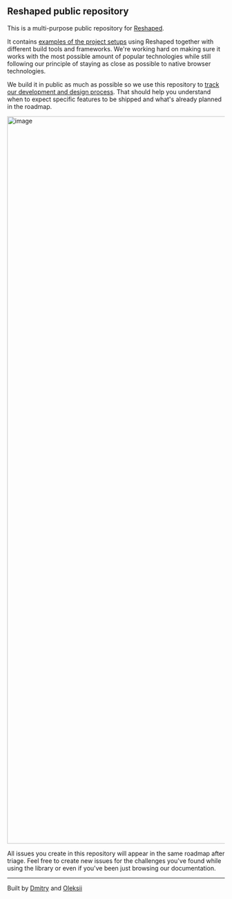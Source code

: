 ## Reshaped public repository

This is a multi-purpose public repository for [Reshaped](https://reshaped.so).

It contains [examples of the project setups](./examples/) using Reshaped together with different build tools and frameworks.
We're working hard on making sure it works with the most possible amount of popular technologies while still following our principle of staying as close as possible to native browser technologies.

We build it in public as much as possible so we use this repository to [track our development and design process](https://blvworkspace.notion.site/64cf1f5713344a7383330e0402f43949?v=b88a6dbbcb9a4faeb867d40d09ec0b12).
That should help you understand when to expect specific features to be shipped and what's already planned in the roadmap.

<a href="https://blvworkspace.notion.site/64cf1f5713344a7383330e0402f43949?v=b88a6dbbcb9a4faeb867d40d09ec0b12" target="_blank">
  <img width="1679" alt="image" src="https://user-images.githubusercontent.com/887379/212545543-e321b4c0-8d3c-4edf-b2f7-795cb3674ba9.png">
</a>

All issues you create in this repository will appear in the same roadmap after triage.
Feel free to create new issues for the challenges you've found while using the library or even if you've been just browsing our documentation.

---

Built by [Dmitry](https://twitter.com/blvdmitry) and [Oleksii](https://twitter.com/hi_drozdenko)

